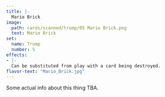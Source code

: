 ```yaml
---
title: |-
  Mario Brick
image: 
  path: cards/scanned/trump/05 Mario Brick.png
  text: Mario Brick
set:
  name: Trump
  number: 5
effects: 
- |-
  Can be substituted from play with a card being destroyed.
flavor-text: "Mario_Brick.jpg"
---
```

Some actual info about this thing TBA.
